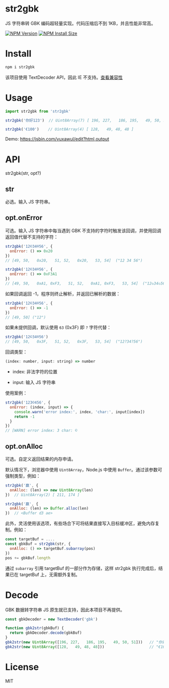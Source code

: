 # str2gbk

JS 字符串转 GBK 编码超轻量实现。代码压缩后不到 1KB，并且性能非常高。

[![NPM Version](https://badgen.net/npm/v/str2gbk)](https://npmjs.org/package/str2gbk)
[![NPM Install Size](https://badgen.net/packagephobia/install/str2gbk)](https://packagephobia.com/result?p=str2gbk)

# Install

```bash
npm i str2gbk
```

该项目使用 TextDecoder API，因此 IE 不支持。[查看兼容性](https://developer.mozilla.org/en-US/docs/Web/API/TextDecoder#browser_compatibility)

# Usage

```js
import str2gbk from 'str2gbk'

str2gbk('你好123')  // Uint8Array(7) [ 196, 227,   186, 195,   49, 50, 51 ]

str2gbk('€100')    // Uint8Array(4) [ 128,   49, 48, 48 ]
```

Demo: https://jsbin.com/vuxawul/edit?html,output


# API

str2gbk(str, opt?)

## str

必选。输入 JS 字符串。

## opt.onError

可选。输入 JS 字符串中每当遇到 GBK 不支持的字符时触发该回调，并使用回调返回值代替不支持的字符：

```js
str2gbk('12©34®56', {
  onError: () => 0x20
})
// [49, 50,   0x20,   51, 52,   0x20,   53, 54]  ("12 34 56")

str2gbk('12©34®56', {
  onError: () => 0xF3A1
})
// [49, 50,   0xA1, 0xF3,   51, 52,   0xA1, 0xF3,   53, 54]  ("12◇34◇56")
```

如果回调返回 -1，程序则终止解析，并返回已解析的数据：

```js
str2gbk('12©34®56', {
  onError: () => -1
})
// [49, 50] ("12")
```

如果未提供回调，默认使用 `63` (0x3F) 即 `?` 字符代替：

```js
str2gbk('12©34®56')
// [49, 50,   0x3F,   51, 52,   0x3F,   53, 54]  ("12?34?56")
```

回调类型：

```js
(index: number, input: string) => number
```

* index: 非法字符的位置

* input: 输入 JS 字符串

使用案例：

```js
str2gbk('123©456', {
  onError: (index, input) => {
    console.warn('error index:', index, 'char:', input[index])
    return -1
  }
})
// [WARN] error index: 3 char: ©
```

## opt.onAlloc

可选。自定义返回结果的内存申请。

默认情况下，浏览器中使用 `Uint8Array`，Node.js 中使用 `Buffer`。通过该参数可强制类型，例如：

```js
str2gbk('赢', {
  onAlloc: (len) => new Uint8Array(len)
})  // Uint8Array(2) [ 211, 174 ]

str2gbk('赢', {
  onAlloc: (len) => Buffer.alloc(len)
})  // <Buffer d3 ae>
```

此外，灵活使用该选项，有些场合下可将结果直接写入目标缓冲区，避免内存复制。例如：

```js
const targetBuf = ....
const gbkBuf = str2gbk(str, {
  onAlloc: () => targetBuf.subarray(pos)
})
pos += gbkBuf.length
```

通过 `subarray` 引用 targetBuf 的一部分作为存储，这样 str2gbk 执行完成后，结果已在 targetBuf 上，无需额外复制。


# Decode

GBK 数据转字符串 JS 原生就已支持，因此本项目不再提供。

```js
const gbkDecoder = new TextDecoder('gbk')

function gbk2str(gbkBuf) {
  return gbkDecoder.decode(gbkBuf)
}
gbk2str(new Uint8Array([196, 227,   186, 195,   49, 50, 51]))   // "你好123"
gbk2str(new Uint8Array([128,   49, 48, 48]))                    // "€100"
```

# License

MIT